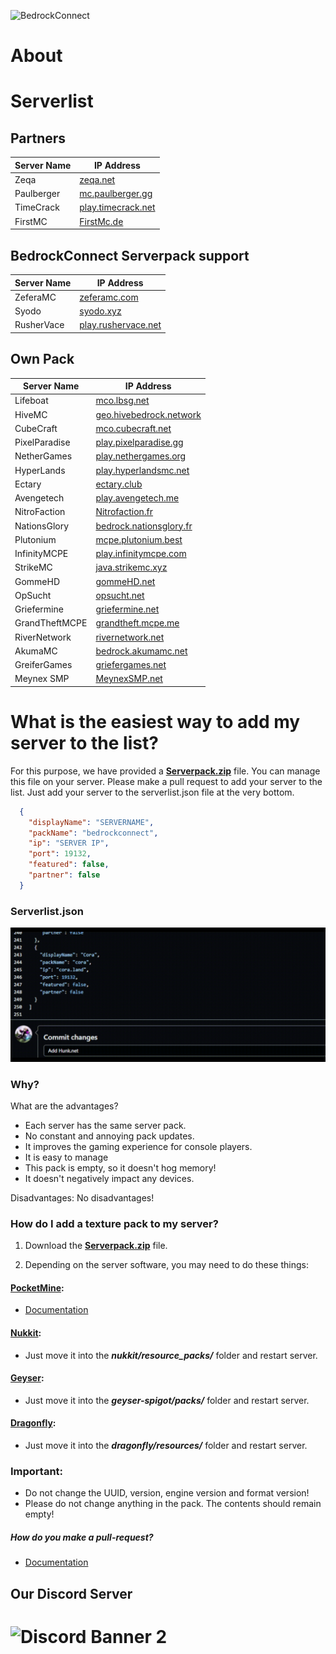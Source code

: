 ![BedrockConnect](https://cdn.discordapp.com/attachments/1022232337938911262/1099499823029305384/channels4_banner.jpg)

# About

# Serverlist
## Partners
| Server Name           | IP Address              |  
|-----------------------|-------------------------|
| Zeqa         | [zeqa.net](https://pack.bedrockhub.io/zeqa)                         | 
| Paulberger   | [mc.paulberger.gg](https://pack.bedrockhub.io/paulberger)           | 
| TimeCrack    | [play.timecrack.net](https://pack.bedrockhub.io/timecrack)          | 
| FirstMC      | [FirstMc.de](https://pack.bedrockhub.io/firstmc)                    | 

## BedrockConnect Serverpack support
| Server Name           | IP Address              |
|-----------------------|-------------------------|
| ZeferaMC              | [zeferamc.com](https://pack.bedrockhub.io/bedrockconnect)           |
| Syodo                 | [syodo.xyz](https://pack.bedrockhub.io/bedrockconnect)              |
| RusherVace            | [play.rushervace.net](https://pack.bedrockhub.io/bedrockconnect)        |   


## Own Pack
| Server Name           | IP Address              |    	              
|-----------------------|-------------------------|
| Lifeboat              | [mco.lbsg.net](https://pack.bedrockhub.io/lbsg)                     |   
| HiveMC                | [geo.hivebedrock.network](https://pack.bedrockhub.io/hivemc)        | 
| CubeCraft             | [mco.cubecraft.net](https://pack.bedrockhub.io/cubecraft)           | 
| PixelParadise         | [play.pixelparadise.gg](https://pack.bedrockhub.io/pixelparadise)   | 
| NetherGames           | [play.nethergames.org](https://pack.bedrockhub.io/nethergames)      | 
| HyperLands            | [play.hyperlandsmc.net](https://pack.bedrockhub.io/hyperlands)      | 
| Ectary                | [ectary.club](https://pack.bedrockhub.io/ectary)                    |  
| Avengetech            | [play.avengetech.me](https://pack.bedrockhub.io/avengetech)         | 
| NitroFaction          | [Nitrofaction.fr](https://pack.bedrockhub.io/nitrofaction)          | 
| NationsGlory          | [bedrock.nationsglory.fr](https://pack.bedrockhub.io/NationsGlory)  | 
| Plutonium             | [mcpe.plutonium.best](https://pack.bedrockhub.io/plutonium)         |  
| InfinityMCPE          | [play.infinitymcpe.com](https://pack.bedrockhub.io/infinitymcpe)    | 
| StrikeMC              | [java.strikemc.xyz](https://pack.bedrockhub.io/strikemc)            | 
| GommeHD               | [gommeHD.net](https://pack.bedrockhub.io/gommehd)                   | 
| OpSucht               | [opsucht.net](https://pack.bedrockhub.io/opsucht)                   |  
| Griefermine           | [griefermine.net](https://pack.bedrockhub.io/griefermine)           | 
| GrandTheftMCPE        | [grandtheft.mcpe.me](https://pack.bedrockhub.io/grandtheftmcpe)     |  
| RiverNetwork          | [rivernetwork.net](https://pack.bedrockhub.io/rivernetwork)         |  
| AkumaMC               | [bedrock.akumamc.net](https://pack.bedrockhub.io/akumamc)           |  
| GreiferGames          | [griefergames.net](https://pack.bedrockhub.io/griefergames)         | 
| Meynex SMP            | [MeynexSMP.net](https://pack.bedrockhub.io/griefermine)             | 


# What is the easiest way to add my server to the list?

For this purpose, we have provided a [<strong>Serverpack.zip</strong>](https://pack.bedrockhub.io/bedrockconnect) file. You can manage this file on your server. Please make a pull request to add your server to the list. Just add your server to the serverlist.json file at the very bottom.

```json
  {
    "displayName": "SERVERNAME",
    "packName": "bedrockconnect",
    "ip": "SERVER IP",
    "port": 19132,
    "featured": false,
    "partner": false
  }
```

### Serverlist.json
![HowAddthat](https://github.com/BedrockHubIO/BedrockConnect-Serverlist/blob/c710fd83b8abb3379d6aa9169727c22f64c66d50/0423-_1_.gif)

### Why?
What are the advantages?
- Each server has the same server pack.
- No constant and annoying pack updates.
- It improves the gaming experience for console players. 
- It is easy to manage
- This pack is empty, so it doesn't hog memory!
- It doesn't negatively impact any devices.

Disadvantages: 
No disadvantages!

### How do I add a texture pack to my server?

1. Download the [<strong>Serverpack.zip</strong>](https://pack.bedrockhub.io/bedrockconnect) file.

2. Depending on the server software, you may need to do these things: 

#### [PocketMine](https://discord.com/invite/xxp7VAYQtn): 
- [Documentation](https://github.com/pmmp/PocketMine-MP/blob/stable/resources/resource_packs.yml) 


#### [Nukkit](https://discord.com/invite/5PzMkyK):
- Just move it into the ***nukkit/resource_packs/*** folder and restart server. 


#### [Geyser](https://discord.com/invite/geysermc):
- Just move it into the ***geyser-spigot/packs/*** folder and restart server.


#### [Dragonfly](https://discord.gg/NRbJ9Q8zmn): 
- Just move it into the ***dragonfly/resources/*** folder and restart server.
	



### Important: 
- Do not change the UUID, version, engine version and format version! 
- Please do not change anything in the pack. The contents should remain empty!
##### How do you make a pull-request?
- [Documentation](https://docs.github.com/en/pull-requests/collaborating-with-pull-requests/proposing-changes-to-your-work-with-pull-requests/about-pull-requests)

## Our Discord Server
![Discord Banner 2](https://discordapp.com/api/guilds/880891245306740807/widget.png?style=banner2)
=======
